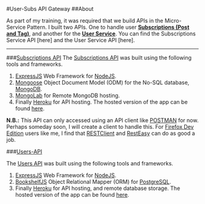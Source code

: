 #User-Subs API Gateway
##About

As part of my training, it was required that we build APIs in the Micro-Service Pattern.
I built two APIs. One to handle user **[Subscriptions (Post and Tag)](#anchor1)**, and another for the **[User Service](#anchor2)**. You can find the Subscriptions Service API [here] and the User Service API [here]. 

---
###[Subscriptions API](id:anchor1)
The [Subscriptions API](https://github.com/andela-tsokari/subscriptions-api) was built using the following tools and frameworks.

1. [ExpressJS](http://expressjs.com) Web Framework for [NodeJS](http://nodejs.org).
2. [Mongoose](http://mongoosejs.com) Object Document Model (ODM) for the No-SQL database, [MongoDB](http://mongodb.com).
3. [MongoLab](http://mongolab.com) for Remote MongoDB hosting.
4. Finally [Heroku](http://heroku.com) for API hosting. The hosted version of the app can be found [here](https://subscriptions-api.herokuapp.com). 

**N.B.:** This API can only accessed using an API client like [POSTMAN](https://chrome.google.com/webstore/detail/postman-rest-client-packa/fhbjgbiflinjbdggehcddcbncdddomop) for now. Perhaps someday soon, I will create a client to handle this. For [Firefox Dev Edition](https://www.mozilla.org/en-US/firefox/developer/) users like me, I find that [RESTClient](https://addons.mozilla.org/en-us/firefox/addon/restclient/) and [RestEasy](https://addons.mozilla.org/en-uS/firefox/addon/rest-easy/) can do as good a job.


###[Users-API](id:anchor2)

The [Users API](https://github.com/andela-tsokari/users-api) was built using the following tools and frameworks.

1. [ExpressJS](http://expressjs.com) Web Framework for [NodeJS](http://nodejs.org).
2. [BookshelfJS](http://bookshelfjs.org) Object Relational Mapper (ORM) for [PostgreSQL](http://postgresql.org).
2. Finally [Heroku](http://heroku.com) for API hosting, and remote database storage. The hosted version of the app can be found [here](https://tams-users-api.herokuapp.com).


